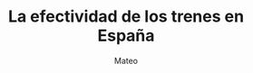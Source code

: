 ---
title: La efectividad de los trenes en España
slug: viajes/la-efectividad-de-los-trenes-en-españa
description: Todas las ciudades conectadas por trenes rápidos.
category:
  - Viajes
tags:
  - España
  - Trenes 
  - Turismo
  - Viajes
  - Madrid
  - Barcelona
  - Sevilla
  - Santiago de Compostela

pubDate: 2024-03-05
cover: "/images/alemania/parlamento/parlamento-interior.jpg"
coverAlt: Tren de alta velocidad Ave Renfe
author: Mateo 
---